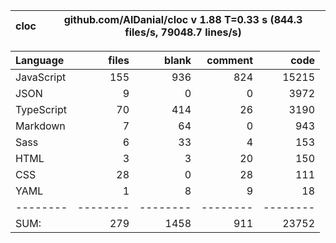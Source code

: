 | cloc | github.com/AlDanial/cloc v 1.88 T=0.33 s (844.3 files/s, 79048.7 lines/s) |
| ---- | ------------------------------------------------------------------------- |

| Language   |    files |    blank |  comment |     code |
| :--------- | -------: | -------: | -------: | -------: |
| JavaScript |      155 |      936 |      824 |    15215 |
| JSON       |        9 |        0 |        0 |     3972 |
| TypeScript |       70 |      414 |       26 |     3190 |
| Markdown   |        7 |       64 |        0 |      943 |
| Sass       |        6 |       33 |        4 |      153 |
| HTML       |        3 |        3 |       20 |      150 |
| CSS        |       28 |        0 |       28 |      111 |
| YAML       |        1 |        8 |        9 |       18 |
| --------   | -------- | -------- | -------- | -------- |
| SUM:       |      279 |     1458 |      911 |    23752 |
